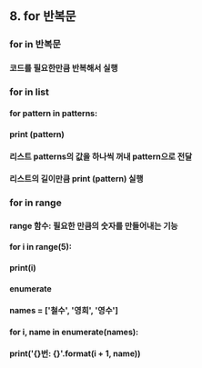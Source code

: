 ## 8. for 반복문
### for in 반복문
#### 코드를 필요한만큼 반복해서 실행
### for in list
#### for pattern in patterns:
####    print (pattern)
#### 리스트 patterns의 값을 하나씩 꺼내 pattern으로 전달
#### 리스트의 길이만큼 print (pattern) 실행
### for in range
#### range 함수: 필요한 만큼의 숫자를 만들어내는 기능
#### for i in range(5):
####    print(i)
#### enumerate
#### names = ['철수', '영희', '영수']
#### for i, name in enumerate(names):
####    print('{}번: {}'.format(i + 1, name))


